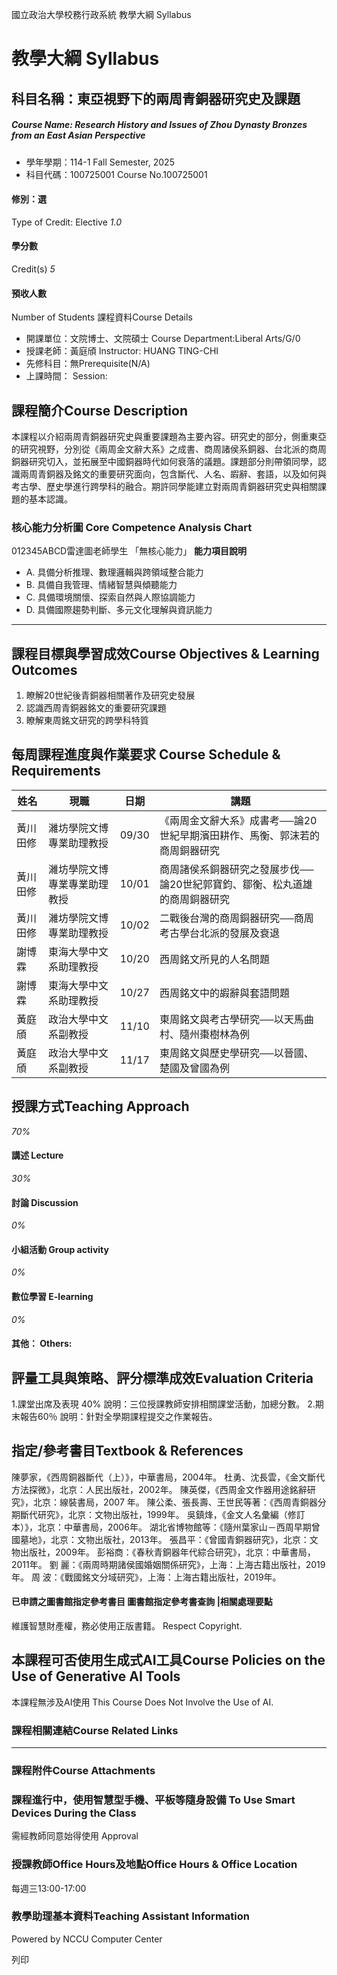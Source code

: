 國立政治大學校務行政系統 教學大綱 Syllabus
# 教學大綱 Syllabus
##  科目名稱：東亞視野下的兩周青銅器研究史及課題
#####  Course Name: Research History and Issues of Zhou Dynasty Bronzes from an East Asian Perspective
  * 學年學期：114-1 Fall Semester, 2025 
  * 科目代碼：100725001 Course No.100725001


#### 修別：選
Type of Credit: Elective 
_1.0_
#### 學分數
Credit(s)
_5_
#### 預收人數
Number of Students
課程資料Course Details
  * 開課單位：文院博士、文院碩士 Course Department:Liberal Arts/G/0 
  * 授課老師：黃庭頎 Instructor: HUANG TING-CHI 
  * 先修科目：無Prerequisite(N/A)
  * 上課時間： Session: 


##  課程簡介Course Description
本課程以介紹兩周青銅器研究史與重要課題為主要內容。研究史的部分，側重東亞的研究視野，分別從《兩周金文辭大系》之成書、商周諸侯系銅器、台北派的商周銅器研究切入，並拓展至中國銅器時代如何衰落的議題。課題部分則帶領同學，認識兩周青銅器及銘文的重要研究面向，包含斷代、人名、嘏辭、套語，以及如何與考古學、歷史學進行跨學科的融合。期許同學能建立對兩周青銅器研究史與相關課題的基本認識。
###  核心能力分析圖 Core Competence Analysis Chart
012345ABCD雷達圖老師學生
「無核心能力」 
**能力項目說明**
  * A. 具備分析推理、數理邏輯與跨領域整合能力
  * B. 具備自我管理、情緒智慧與傾聽能力
  * C. 具備環境關懷、探索自然與人際協調能力
  * D. 具備國際趨勢判斷、多元文化理解與資訊能力


* * *
##  課程目標與學習成效Course Objectives & Learning Outcomes 
  1. 瞭解20世紀後青銅器相關著作及研究史發展
  2. 認識西周青銅器銘文的重要研究課題
  3. 瞭解東周銘文研究的跨學科特質


##  每周課程進度與作業要求 Course Schedule & Requirements
**姓名** |  **現職** |  **日期** |  **講題**  
---|---|---|---  
黃川田修 |  濰坊學院文博專業助理教授 |  09/30 |  《兩周金文辭大系》成書考──論20世紀早期濱田耕作、馬衡、郭沫若的商周銅器研究  
黃川田修 |  濰坊學院文博專業專業助理教授 |  10/01 |  商周諸侯系銅器研究之發展步伐──論20世紀郭寶鈞、鄒衡、松丸道雄的商周銅器研究  
黃川田修 |  濰坊學院文博專業助理教授 |  10/02 |  二戰後台灣的商周銅器研究──商周考古學台北派的發展及衰退  
謝博霖 |  東海大學中文系助理教授 |  10/20 |  西周銘文所見的人名問題  
謝博霖 |  東海大學中文系助理教授 |  10/27 |  西周銘文中的嘏辭與套語問題  
黃庭頎 |  政治大學中文系副教授 |  11/10 |  東周銘文與考古學研究──以天馬曲村、隨州棗樹林為例  
黃庭頎 |  政治大學中文系副教授 |  11/17 |  東周銘文與歷史學研究──以晉國、楚國及曾國為例  
##  授課方式Teaching Approach
_70%_
####  講述 Lecture
_30%_
####  討論 Discussion
_0%_
####  小組活動 Group activity
_0%_
####  數位學習 E-learning
_0%_
####  其他： Others:
##  評量工具與策略、評分標準成效Evaluation Criteria
1.課堂出席及表現 40%
說明：三位授課教師安排相關課堂活動，加總分數。
2.期末報告60％
說明：針對全學期課程提交之作業報告。
##  指定/參考書目Textbook & References
陳夢家，《西周銅器斷代（上）》，中華書局，2004年。
杜勇、沈長雲，《金文斷代方法探微》，北京：人民出版社，2002年。
陳英傑，《西周金文作器用途銘辭研究》，北京：線裝書局，2007 年。
陳公柔、張長壽、王世民等著：《西周青銅器分期斷代研究》，北京：文物出版社，1999年。
吳鎮烽，《金文人名彙編（修訂本）》，北京：中華書局，2006年。
湖北省博物館等：《隨州葉家山－西周早期曾國墓地》，北京：文物出版社，2013年。
張昌平：《曾國青銅器研究》，北京：文物出版社，2009年。
彭裕商：《春秋青銅器年代綜合研究》，北京：中華書局，2011年。
劉 麗：《兩周時期諸侯國婚姻關係研究》，上海：上海古籍出版社，2019年。
周 波：《戰國銘文分域研究》，上海：上海古籍出版社，2019年。
####  已申請之圖書館指定參考書目  圖書館指定參考書查詢 |相關處理要點
維護智慧財產權，務必使用正版書籍。 Respect Copyright.
##  本課程可否使用生成式AI工具Course Policies on the Use of Generative AI Tools
本課程無涉及AI使用 This Course Does Not Involve the Use of AI.
###  課程相關連結Course Related Links
* * *
###  課程附件Course Attachments
###  課程進行中，使用智慧型手機、平板等隨身設備 To Use Smart Devices During the Class
需經教師同意始得使用  Approval
###  授課教師Office Hours及地點Office Hours & Office Location
每週三13:00-17:00
###  教學助理基本資料Teaching Assistant Information
Powered by NCCU Computer Center
  
列印
